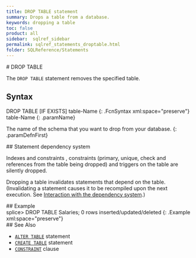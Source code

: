 ```yaml
---
title: DROP TABLE statement
summary: Drops a table from a database.
keywords: dropping a table
toc: false
product: all
sidebar:  sqlref_sidebar
permalink: sqlref_statements_droptable.html
folder: SQLReference/Statements
---
```

<section>
<div class="TopicContent" data-swiftype-index="true" markdown="1">
# DROP TABLE

The `DROP TABLE` statement removes the specified table.

## Syntax

<div class="fcnWrapperWide" markdown="1">
    DROP TABLE [IF EXISTS] table-Name
{: .FcnSyntax xml:space="preserve"}

</div>
<div class="paramList" markdown="1">
table-Name
{: .paramName}

The name of the schema that you want to drop from your database.
{: .paramDefnFirst}

</div>
<div markdown="1">
## Statement dependency system

Indexes and constraints , constraints (primary, unique, check and
references from the table being dropped) and triggers on the table are
silently dropped.

Dropping a table invalidates statements that depend on the table.
(Invalidating a statement causes it to be recompiled upon the next
execution. See [Interaction with the dependency
system](sqlref_statements_interactions.html).)

</div>
## Example

<div class="preWrapper" markdown="1">
    splice> DROP TABLE Salaries;
    0 rows inserted/updated/deleted
{: .Example xml:space="preserve"}

</div>
## See Also

* [`ALTER TABLE`](sqlref_statements_update.html) statement
* [`CREATE TABLE`](sqlref_statements_createtable.html) statement
* [`CONSTRAINT`](sqlref_clauses_constraint.html) clause

</div>
</section>

